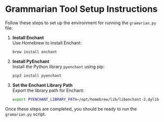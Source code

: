 # Grammarian Tool Setup Instructions

Follow these steps to set up the environment for running the `gramarian.py` file:

1. **Install Enchant**  
	Use Homebrew to install Enchant:  
	```bash
	brew install enchant
	```

2. **Install PyEnchant**  
	Install the Python library `pyenchant` using pip:  
	```bash
	pip3 install pyenchant
	```

3. **Set the Enchant Library Path**  
	Export the library path for Enchant:  
	```bash
	export PYENCHANT_LIBRARY_PATH=/opt/homebrew/lib/libenchant-2.dylib
	```

Once these steps are completed, you should be ready to run the `gramarian.py` script.
